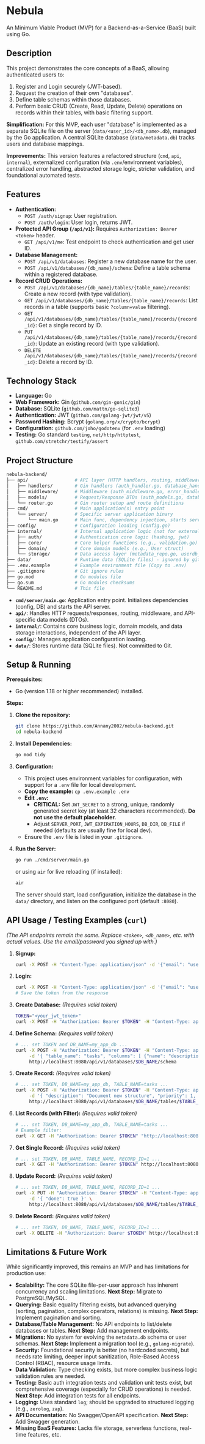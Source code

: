 # Nebula

An Minimum Viable Product (MVP) for a Backend-as-a-Service (BaaS) built using Go.

## Description

This project demonstrates the core concepts of a BaaS, allowing authenticated users to:

1.  Register and Login securely (JWT-based).
2.  Request the creation of their own "databases".
3.  Define table schemas within those databases.
4.  Perform basic CRUD (Create, Read, Update, Delete) operations on records within their tables, with basic filtering support.

**Simplification:** For this MVP, each user "database" is implemented as a separate SQLite file on the server (`data/<user_id>/<db_name>.db`), managed by the Go application. A central SQLite database (`data/metadata.db`) tracks users and database mappings.

**Improvements:** This version features a refactored structure (`cmd`, `api`, `internal`), externalized configuration (via `.env`/environment variables), centralized error handling, abstracted storage logic, stricter validation, and foundational automated tests.

## Features

- **Authentication:**
  - `POST /auth/signup`: User registration.
  - `POST /auth/login`: User login, returns JWT.
- **Protected API Group (`/api/v1`):** Requires `Authorization: Bearer <token>` header.
  - `GET /api/v1/me`: Test endpoint to check authentication and get user ID.
- **Database Management:**
  - `POST /api/v1/databases`: Register a new database name for the user.
  - `POST /api/v1/databases/{db_name}/schema`: Define a table schema within a registered database.
- **Record CRUD Operations:**
  - `POST /api/v1/databases/{db_name}/tables/{table_name}/records`: Create a new record (with type validation).
  - `GET /api/v1/databases/{db_name}/tables/{table_name}/records`: List records in a table (supports basic `?column=value` filtering).
  - `GET /api/v1/databases/{db_name}/tables/{table_name}/records/{record_id}`: Get a single record by ID.
  - `PUT /api/v1/databases/{db_name}/tables/{table_name}/records/{record_id}`: Update an existing record (with type validation).
  - `DELETE /api/v1/databases/{db_name}/tables/{table_name}/records/{record_id}`: Delete a record by ID.

## Technology Stack

- **Language:** Go
- **Web Framework:** Gin (`github.com/gin-gonic/gin`)
- **Database:** SQLite (`github.com/mattn/go-sqlite3`)
- **Authentication:** JWT (`github.com/golang-jwt/jwt/v5`)
- **Password Hashing:** Bcrypt (`golang.org/x/crypto/bcrypt`)
- **Configuration:** `github.com/joho/godotenv` (for `.env` loading)
- **Testing:** Go standard `testing`, `net/http/httptest`, `github.com/stretchr/testify/assert`

## Project Structure

```bash
nebula-backend/
├── api/                 # API layer (HTTP handlers, routing, middleware, DTOs)
│   ├── handlers/        # Gin handlers (auth_handler.go, database_handler.go, record_handler.go)
│   ├── middleware/      # Middleware (auth_middleware.go, error_handler.go)
│   ├── models/          # Request/Response DTOs (auth_models.go, database_models.go)
│   └── router.go        # Gin router setup and route definitions
├── cmd/                 # Main application(s) entry point
│   └── server/          # Specific server application binary
│       └── main.go      # Main func, dependency injection, starts server
├── config/              # Configuration loading (config.go)
├── internal/            # Internal application logic (not for external use)
│   ├── auth/            # Authentication core logic (hashing, jwt)
│   ├── core/            # Core helper functions (e.g., validation.go)
│   ├── domain/          # Core domain models (e.g., User struct)
│   └── storage/         # Data access layer (metadata_repo.go, userdb_repo.go, database.go)
├── data/                # Runtime data (SQLite files) - ignored by git
├── .env.example         # Example environment file (Copy to .env)
├── .gitignore           # Git ignore rules
├── go.mod               # Go modules file
├── go.sum               # Go modules checksums
└── README.md            # This file
```

- **`cmd/server/main.go`**: Application entry point. Initializes dependencies (config, DB) and starts the API server.
- **`api/`**: Handles HTTP requests/responses, routing, middleware, and API-specific data models (DTOs).
- **`internal/`**: Contains core business logic, domain models, and data storage interactions, independent of the API layer.
- **`config/`**: Manages application configuration loading.
- **`data/`**: Stores runtime data (SQLite files). Not committed to Git.

## Setup & Running

**Prerequisites:**

- Go (version 1.18 or higher recommended) installed.

**Steps:**

1.  **Clone the repository:**

    ```bash
    git clone https://github.com/Annany2002/nebula-backend.git
    cd nebula-backend
    ```

2.  **Install Dependencies:**

    ```bash
    go mod tidy
    ```

3.  **Configuration:**

    - This project uses environment variables for configuration, with support for a `.env` file for local development.
    - **Copy the example:** `cp .env.example .env`
    - **Edit `.env`:**
      - **CRITICAL:** Set `JWT_SECRET` to a strong, unique, randomly generated secret key (at least 32 characters recommended). **Do not use the default placeholder.**
      - Adjust `SERVER_PORT`, `JWT_EXPIRATION_HOURS`, `DB_DIR`, `DB_FILE` if needed (defaults are usually fine for local dev).
    - Ensure the `.env` file is listed in your `.gitignore`.

4.  **Run the Server:**
    ```bash
    go run ./cmd/server/main.go
    ```
    or using `air` for live reloading (if installed):
    ```bash
    air
    ```
    The server should start, load configuration, initialize the database in the `data/` directory, and listen on the configured port (default `:8080`).

## API Usage / Testing Examples (`curl`)

_(The API endpoints remain the same. Replace `<token>`, `<db_name>`, etc. with actual values. Use the email/password you signed up with.)_

1.  **Signup:**
    ```bash
    curl -X POST -H "Content-Type: application/json" -d '{"email": "user@example.com", "password": "password123"}' http://localhost:8080/auth/signup
    ```
2.  **Login:**
    ```bash
    curl -X POST -H "Content-Type: application/json" -d '{"email": "user@example.com", "password": "password123"}' http://localhost:8080/auth/login
    # Save the token from the response
    ```
3.  **Create Database:** _(Requires valid token)_
    ```bash
    TOKEN="<your_jwt_token>"
    curl -X POST -H "Authorization: Bearer $TOKEN" -H "Content-Type: application/json" -d '{"db_name": "my_app_db"}' http://localhost:8080/api/v1/databases
    ```
4.  **Define Schema:** _(Requires valid token)_
    ```bash
    # ... set TOKEN and DB_NAME=my_app_db ...
    curl -X POST -H "Authorization: Bearer $TOKEN" -H "Content-Type: application/json" \
         -d '{ "table_name": "tasks", "columns": [ {"name": "description", "type": "TEXT"}, {"name": "priority", "type": "INTEGER"}, {"name": "done", "type": "BOOLEAN"} ] }' \
         http://localhost:8080/api/v1/databases/$DB_NAME/schema
    ```
5.  **Create Record:** _(Requires valid token)_
    ```bash
    # ... set TOKEN, DB_NAME=my_app_db, TABLE_NAME=tasks ...
    curl -X POST -H "Authorization: Bearer $TOKEN" -H "Content-Type: application/json" \
         -d '{ "description": "Document new structure", "priority": 1, "done": false }' \
         http://localhost:8080/api/v1/databases/$DB_NAME/tables/$TABLE_NAME/records
    ```
6.  **List Records (with Filter):** _(Requires valid token)_
    ```bash
    # ... set TOKEN, DB_NAME=my_app_db, TABLE_NAME=tasks ...
    # Example filter:
    curl -X GET -H "Authorization: Bearer $TOKEN" "http://localhost:8080/api/v1/databases/$DB_NAME/tables/$TABLE_NAME/records?priority=1&done=false"
    ```
7.  **Get Single Record:** _(Requires valid token)_
    ```bash
    # ... set TOKEN, DB_NAME, TABLE_NAME, RECORD_ID=1 ...
    curl -X GET -H "Authorization: Bearer $TOKEN" http://localhost:8080/api/v1/databases/$DB_NAME/tables/$TABLE_NAME/records/$RECORD_ID
    ```
8.  **Update Record:** _(Requires valid token)_
    ```bash
    # ... set TOKEN, DB_NAME, TABLE_NAME, RECORD_ID=1 ...
    curl -X PUT -H "Authorization: Bearer $TOKEN" -H "Content-Type: application/json" \
         -d '{ "done": true }' \
         http://localhost:8080/api/v1/databases/$DB_NAME/tables/$TABLE_NAME/records/$RECORD_ID
    ```
9.  **Delete Record:** _(Requires valid token)_
    ```bash
    # ... set TOKEN, DB_NAME, TABLE_NAME, RECORD_ID=1 ...
    curl -X DELETE -H "Authorization: Bearer $TOKEN" http://localhost:8080/api/v1/databases/$DB_NAME/tables/$TABLE_NAME/records/$RECORD_ID
    ```

## Limitations & Future Work

While significantly improved, this remains an MVP and has limitations for production use:

- **Scalability:** The core SQLite file-per-user approach has inherent concurrency and scaling limitations. **Next Step:** Migrate to PostgreSQL/MySQL.
- **Querying:** Basic equality filtering exists, but advanced querying (sorting, pagination, complex operators, relations) is missing. **Next Step:** Implement pagination and sorting.
- **Database/Table Management:** No API endpoints to list/delete databases or tables. **Next Step:** Add management endpoints.
- **Migrations:** No system for evolving the `metadata.db` schema or user schemas. **Next Step:** Implement a migration tool (e.g., `golang-migrate`).
- **Security:** Foundational security is better (no hardcoded secrets), but needs rate limiting, deeper input sanitization, Role-Based Access Control (RBAC), resource usage limits.
- **Data Validation:** Type checking exists, but more complex business logic validation rules are needed.
- **Testing:** Basic auth integration tests and validation unit tests exist, but comprehensive coverage (especially for CRUD operations) is needed. **Next Step:** Add integration tests for all endpoints.
- **Logging:** Uses standard `log`; should be upgraded to structured logging (e.g., `zerolog`, `zap`).
- **API Documentation:** No Swagger/OpenAPI specification. **Next Step:** Add Swagger generation.
- **Missing BaaS Features:** Lacks file storage, serverless functions, real-time features, etc.
